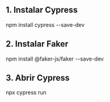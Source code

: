 ## 1. Instalar Cypress
npm install cypress --save-dev

## 2. Instalar Faker
npm install @faker-js/faker --save-dev

## 3. Abrir Cypress
npx cypress run



